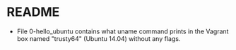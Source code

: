 # README

- File 0-hello_ubuntu contains what uname command prints in the Vagrant box named "trusty64" (Ubuntu 14.04) without any flags.